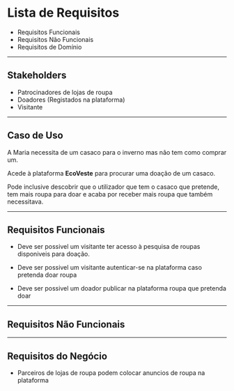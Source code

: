# Lista de Requisitos

* Requisitos Funcionais
* Requisitos Não Funcionais
* Requisitos de Domínio

---
## Stakeholders

* Patrocinadores de lojas de roupa
* Doadores (Registados na plataforma)
* Visitante

---

## Caso de Uso

A Maria necessita de um casaco para o inverno mas não tem como comprar um.

Acede à plataforma __EcoVeste__ para procurar uma doação de um casaco.

Pode inclusive descobrir que o utilizador que tem o casaco que pretende, tem mais roupa para doar e acaba por receber mais roupa que também necessitava.

--- 

## Requisitos Funcionais

* Deve ser possivel um visitante ter acesso à pesquisa de roupas disponiveis para doação.

* Deve ser possivel um visitante autenticar-se na plataforma caso pretenda doar roupa

* Deve ser possivel um doador publicar na plataforma roupa que pretenda doar


---

## Requisitos Não Funcionais



---

## Requisitos do Negócio

* Parceiros de lojas de roupa podem colocar anuncios de roupa na plataforma